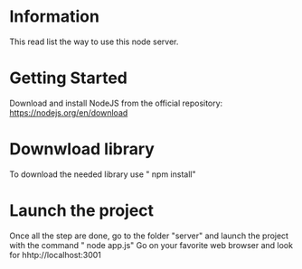 # Information

This read list the way to use this node server.

# Getting Started

Download and install NodeJS from the official repository: https://nodejs.org/en/download

# Downwload library

To download the needed library use " npm install"

# Launch the project

Once all the step are done, go to the folder "server" and launch the project with the command " node app.js"
Go on your favorite web browser and look for hhtp://localhost:3001

